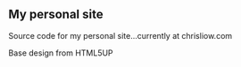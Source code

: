 ## My personal site

Source code for my personal site...currently at chrisliow.com

Base design from HTML5UP


